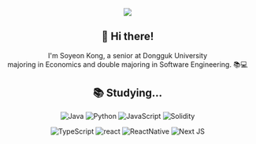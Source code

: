 <div align="center">
  <img src="https://capsule-render.vercel.app/api?type=transparent&fontColor=FF947B&text=Soyeon%20Kong&height=150&fontSize=60&descAlignY=75&descAlign=60" />

## 👋 Hi there! 

I'm Soyeon Kong, a senior at Dongguk University   
majoring in Economics and double majoring in Software Engineering. 📚💻

<!--
## 👀 **Interests**
•  Full Stack Web Development   
•  Cross Platform App Development   
•  Blockchain Technology   
-->
<!-- •  Data Science -->

   
<h2> 📚 Studying... </h2>

<p>

  ![Java](https://img.shields.io/badge/java-%23007396.svg?style=for-the-badge&logo=Java&logoColor=white)
  ![Python](https://img.shields.io/badge/python-3670A0?style=for-the-badge&logo=python&logoColor=ffdd54)
  ![JavaScript](https://img.shields.io/badge/JavaScript-F7DF1E?style=for-the-badge&logo=javascript&logoColor=black)
  ![Solidity](https://img.shields.io/badge/Solidity-e6e6e6?style=for-the-badge&logo=solidity&logoColor=black)

</p>

<p>

  ![TypeScript](https://img.shields.io/badge/typescript-%23007ACC.svg?style=for-the-badge&logo=typescript&logoColor=white)
  ![react](https://img.shields.io/badge/react-61DAFB.svg?&style=for-the-badge&logo=react&logoColor=white) 
  ![ReactNative](https://img.shields.io/badge/React_Native-20232A?style=for-the-badge&logo=react&logoColor=61DAFB)
 ![Next JS](https://img.shields.io/badge/Next.js-black?style=for-the-badge&logo=next.js&logoColor=white)
 
  
</p>

<!--
<p>
  
![Node.js](https://img.shields.io/badge/node.js-%23339933.svg?style=for-the-badge&logo=node.js&logoColor=white)
![Express](https://img.shields.io/badge/express-000000.svg?&style=for-the-badge&logo=express&logoColor=white)
![SpringBoot](https://img.shields.io/badge/springboot-6DB33F.svg?&style=for-the-badge&logo=springboot&logoColor=white)

</p>
-->

<!--
## 🧑‍💻 **Algorithm**
 <img src="http://mazassumnida.wtf/api/v2/generate_badge?boj=kng001016" />

</div>
-->

<!--
**Kong-E/Kong-E** is a ✨ _special_ ✨ repository because its `README.md` (this file) appears on your GitHub profile.

Here are some ideas to get you started:

- 🔭 I’m currently working on ...
- 🌱 I’m currently learning ...
- 👯 I’m looking to collaborate on ...
- 🤔 I’m looking for help with ...
- 💬 Ask me about ...
- 📫 How to reach me: ...
- 😄 Pronouns: ...
- ⚡ Fun fact: ...
-->
